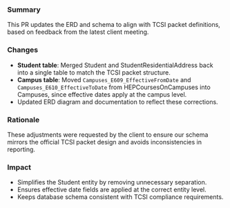 ### Summary
This PR updates the ERD and schema to align with TCSI packet definitions, based on feedback from the latest client meeting.

### Changes
- **Student table**: Merged Student and StudentResidentialAddress back into a single table to match the TCSI packet structure.
- **Campus table**: Moved `Campuses_E609_EffectiveFromDate` and `Campuses_E610_EffectiveToDate` from HEPCoursesOnCampuses into Campuses, since effective dates apply at the campus level.
- Updated ERD diagram and documentation to reflect these corrections.

### Rationale
These adjustments were requested by the client to ensure our schema mirrors the official TCSI packet design and avoids inconsistencies in reporting.  

### Impact
- Simplifies the Student entity by removing unnecessary separation.
- Ensures effective date fields are applied at the correct entity level.
- Keeps database schema consistent with TCSI compliance requirements.

